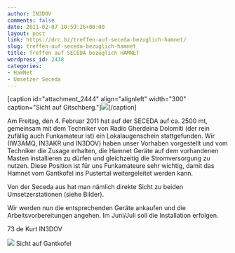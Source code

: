 ```yaml
---
author: IN3DOV
comments: false
date: 2011-02-07 10:59:26+00:00
layout: post
link: https://drc.bz/treffen-auf-seceda-bezuglich-hamnet/
slug: treffen-auf-seceda-bezuglich-hamnet
title: Treffen auf SECEDA bezüglich HAMNET
wordpress_id: 2438
categories:
- HamNet
- Umsetzer Seceda
---
```







[caption id="attachment_2444" align="alignleft" width="300" caption="Sicht auf Gitschberg."][![](https://drc.bz/wp-content/uploads/2011/02/IMG_59831-300x225.jpg)](https://drc.bz/wp-content/uploads/2011/02/IMG_59831.jpg)[/caption]


Am Freitag, den 4. Februar 2011 hat auf der SECEDA auf ca. 2500 mt, gemeinsam mit dem Techniker von Radio Gherdeina Dolomiti (der rein zufällig auch Funkamateur ist) ein Lokalaugenschein stattgefunden. Wir (IW3AMQ, IN3AKR und IN3DOV) haben unser Vorhaben vorgestellt und vom Techniker die Zusage erhalten, die Hamnet Geräte auf dem vorhandenen Masten installieren zu dürfen und gleichzeitig die Stromversorgung zu nutzen. Diese Position ist für uns Funkamateure sehr wichtig, damit das Hamnet vom Gantkofel ins Pustertal weitergeleitet werden kann. 




Von der Seceda aus hat man nämlich direkte Sicht zu beiden Umsetzerstationen (siehe Bilder). 




Wir werden nun die entsprechenden Geräte ankaufen und die Arbeitsvorbereitungen angehen. Im Juni/Juli soll die Installation erfolgen. 




73 de Kurt IN3DOV 





[![](https://drc.bz/wp-content/uploads/2011/02/IMG_5984-300x225.jpg)](https://drc.bz/wp-content/uploads/2011/02/IMG_5984.jpg)
    Sicht auf Gantkofel



